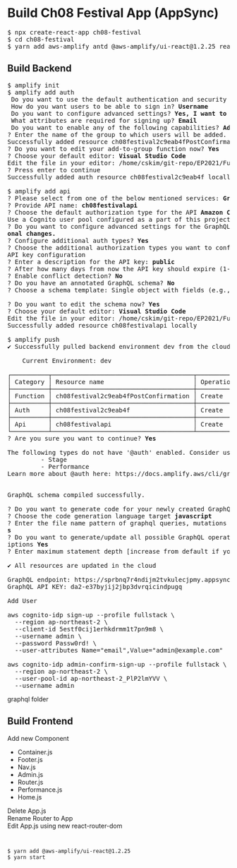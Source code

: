 # Build Ch08 Festival App (AppSync)

<pre>
$ npx create-react-app ch08-festival
$ cd ch08-festival
$ yarn add aws-amplify antd @aws-amplify/ui-react@1.2.25 react-router-dom
</pre>

## Build Backend

<pre>
$ amplify init
$ amplify add auth
 Do you want to use the default authentication and security configuration? <b>Default configuration</b>
 How do you want users to be able to sign in? <b>Username</b>
 Do you want to configure advanced settings? <b>Yes, I want to make some additional changes.</b>
 What attributes are required for signing up? <b>Email</b>
 Do you want to enable any of the following capabilities? <b>Add User to Group</b>
? Enter the name of the group to which users will be added. <b>Admin</b>
Successfully added resource ch08festival2c9eab4fPostConfirmation locally.
? Do you want to edit your add-to-group function now? <b>Yes</b>
? Choose your default editor: <b>Visual Studio Code</b>
Edit the file in your editor: /home/cskim/git-repo/EP2021/FullStack/ch08-festival/amplify/backend/function/ch08festival2c9eab4fPostConfirmation/src/add-to-group.js
? Press enter to continue 
Successfully added auth resource ch08festival2c9eab4f locally

$ amplify add api
? Please select from one of the below mentioned services: <b>GraphQL</b>
? Provide API name: <b>ch08festivalapi</b>
? Choose the default authorization type for the API <b>Amazon Cognito User Pool</b>
Use a Cognito user pool configured as a part of this project.
? Do you want to configure advanced settings for the GraphQL API <b>Yes, I want to make some additi
onal changes.</b>
? Configure additional auth types? <b>Yes</b>
? Choose the additional authorization types you want to configure for the API <b>API key</b>
API key configuration
? Enter a description for the API key: <b>public</b>
? After how many days from now the API key should expire (1-365): <b>365</b>
? Enable conflict detection? <b>No</b>
? Do you have an annotated GraphQL schema? <b>No</b>
? Choose a schema template: Single object with fields (e.g., “Todo” with ID, name, description)

? Do you want to edit the schema now? <b>Yes</b>
? Choose your default editor: <b>Visual Studio Code</b>
Edit the file in your editor: /home/cskim/git-repo/EP2021/FullStack/ch08-festival/amplify/backend/api/ch08festivalapi/schema.graphql
Successfully added resource ch08festivalapi locally

$ amplify push
✔ Successfully pulled backend environment dev from the cloud.

    Current Environment: dev
    
┌──────────┬──────────────────────────────────────┬───────────┬───────────────────┐
│ Category │ Resource name                        │ Operation │ Provider plugin   │
├──────────┼──────────────────────────────────────┼───────────┼───────────────────┤
│ Function │ ch08festival2c9eab4fPostConfirmation │ Create    │ awscloudformation │
├──────────┼──────────────────────────────────────┼───────────┼───────────────────┤
│ Auth     │ ch08festival2c9eab4f                 │ Create    │ awscloudformation │
├──────────┼──────────────────────────────────────┼───────────┼───────────────────┤
│ Api      │ ch08festivalapi                      │ Create    │ awscloudformation │
└──────────┴──────────────────────────────────────┴───────────┴───────────────────┘
? Are you sure you want to continue? <b>Yes</b>

The following types do not have '@auth' enabled. Consider using @auth with @model
         - Stage
         - Performance
Learn more about @auth here: https://docs.amplify.aws/cli/graphql-transformer/auth


GraphQL schema compiled successfully.

? Do you want to generate code for your newly created GraphQL API <b>Yes</b>
? Choose the code generation language target <b>javascript</b>
? Enter the file name pattern of graphql queries, mutations and subscriptions <b>src/graphql/**/*.j
s</b>
? Do you want to generate/update all possible GraphQL operations - queries, mutations and subscr
iptions <b>Yes</b>
? Enter maximum statement depth [increase from default if your schema is deeply nested] <b>2</b>

✔ All resources are updated in the cloud

GraphQL endpoint: https://sprbnq7r4ndijm2tvkulecjpmy.appsync-api.ap-northeast-2.amazonaws.com/graphql
GraphQL API KEY: da2-e37byjij2jbp3dvrqicindpugq

Add User

aws cognito-idp sign-up --profile fullstack \
  --region ap-northeast-2 \
  --client-id 5estf0cij1erhkdrmm1t7pn9m8 \
  --username admin \
  --password Passw0rd! \
  --user-attributes Name="email",Value="admin@example.com"

aws cognito-idp admin-confirm-sign-up --profile fullstack \
  --region ap-northeast-2 \
  --user-pool-id ap-northeast-2_PlP2lmYVV \
  --username admin
</pre>

graphql folder

## Build Frontend

Add new Component

- Container.js
- Footer.js
- Nav.js
- Admin.js
- Router.js
- Performance.js
- Home.js

Delete App.js  
Rename Router to App  
Edit App.js using new react-router-dom

```


$ yarn add @aws-amplify/ui-react@1.2.25
$ yarn start

```
